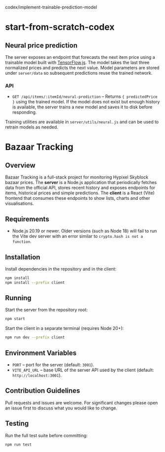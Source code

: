 codex/implement-trainable-prediction-model
# start-from-scratch-codex

## Neural price prediction

The server exposes an endpoint that forecasts the next item price using a
trainable model built with [TensorFlow.js](https://github.com/tensorflow/tfjs).
The model takes the last three normalized prices and predicts the next value.
Model parameters are stored under `server/data` so subsequent predictions reuse
the trained network.

### API

- `GET /api/items/:itemId/neural-prediction` – Returns `{ predictedPrice }`
  using the trained model. If the model does not exist but enough history is
  available, the server trains a new model and saves it to disk before
  responding.

Training utilities are available in `server/utils/neural.js` and can be used to
retrain models as needed.

# Bazaar Tracking

## Overview
Bazaar Tracking is a full-stack project for monitoring Hypixel Skyblock bazaar prices.
The **server** is a Node.js application that periodically fetches data from the
official API, stores recent history and exposes endpoints for items, historical
prices and simple predictions.
The **client** is a React (Vite) frontend that consumes these endpoints to show
lists, charts and other visualisations.

## Requirements
- Node.js 20.19 or newer. Older versions (such as Node 18) will fail to run the Vite dev server with an error similar to `crypto.hash is not a function`.

## Installation
Install dependencies in the repository and in the client:

```bash
npm install
npm install --prefix client
```

## Running
Start the server from the repository root:

```bash
npm start
```

Start the client in a separate terminal (requires Node 20+):

```bash
npm run dev --prefix client
```

## Environment Variables
- `PORT` – port for the server (default: `3001`).
- `VITE_API_URL` – base URL of the server API used by the client (default:
  `http://localhost:3001`).

## Contribution Guidelines
Pull requests and issues are welcome. For significant changes please open an
issue first to discuss what you would like to change.

## Testing
Run the full test suite before committing:

```bash
npm run test
```


